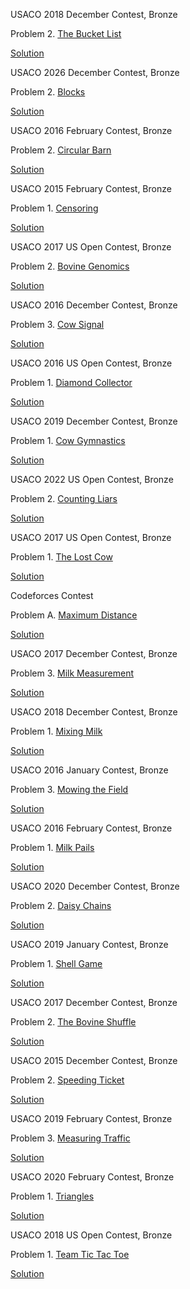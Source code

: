 USACO 2018 December Contest, Bronze

Problem 2. [The Bucket List](https://usaco.org/index.php?page=viewproblem2&cpid=856)

[Solution](https://github.com/LurpDaDerp/USACOPractice/blob/main/Practice/blist/blist.java)



USACO 2026 December Contest, Bronze

Problem 2. [Blocks](https://usaco.org/index.php?page=viewproblem2&cpid=664)

[Solution](https://github.com/LurpDaDerp/USACOPractice/blob/main/Practice/blocks/blocks.java)



USACO 2016 February Contest, Bronze

Problem 2. [Circular Barn](https://usaco.org/index.php?page=viewproblem2&cpid=616)

[Solution](https://github.com/LurpDaDerp/USACOPractice/blob/main/Practice/cbarn/cbarn.java)



USACO 2015 February Contest, Bronze

Problem 1. [Censoring](https://usaco.org/index.php?page=viewproblem2&cpid=526)

[Solution](https://github.com/LurpDaDerp/USACOPractice/blob/main/Practice/censor/censor.java)



USACO 2017 US Open Contest, Bronze

Problem 2. [Bovine Genomics](https://usaco.org/index.php?page=viewproblem2&cpid=736)

[Solution](https://github.com/LurpDaDerp/USACOPractice/blob/main/Practice/cownomics/cownomics.java)



USACO 2016 December Contest, Bronze

Problem 3. [Cow Signal](https://usaco.org/index.php?page=viewproblem2&cpid=665)

[Solution](https://github.com/LurpDaDerp/USACOPractice/blob/main/Practice/cowsignal/cowsignal.java)



USACO 2016 US Open Contest, Bronze

Problem 1. [Diamond Collector](https://usaco.org/index.php?page=viewproblem2&cpid=639)

[Solution](https://github.com/LurpDaDerp/USACOPractice/blob/main/Practice/diamond/diamond.java)



USACO 2019 December Contest, Bronze

Problem 1. [Cow Gymnastics](https://usaco.org/index.php?page=viewproblem2&cpid=963)

[Solution](https://github.com/LurpDaDerp/USACOPractice/blob/main/Practice/gymnastics/gymnastics.java)



USACO 2022 US Open Contest, Bronze

Problem 2. [Counting Liars](https://usaco.org/index.php?page=viewproblem2&cpid=1228)

[Solution](https://github.com/LurpDaDerp/USACOPractice/blob/main/Practice/liars/liars.java)



USACO 2017 US Open Contest, Bronze

Problem 1. [The Lost Cow](https://usaco.org/index.php?page=viewproblem2&cpid=735)

[Solution](https://github.com/LurpDaDerp/USACOPractice/blob/main/Practice/lostcow/lostcow.java)



Codeforces Contest

Problem A. [Maximum Distance](https://codeforces.com/gym/102951/problem/A)

[Solution](https://github.com/LurpDaDerp/USACOPractice/blob/main/Practice/maxdis/Main.java)



USACO 2017 December Contest, Bronze

Problem 3. [Milk Measurement](https://usaco.org/index.php?page=viewproblem2&cpid=761)

[Solution](https://github.com/LurpDaDerp/USACOPractice/blob/main/Practice/measurement/measurement.java)



USACO 2018 December Contest, Bronze

Problem 1. [Mixing Milk](https://usaco.org/index.php?page=viewproblem2&cpid=855)

[Solution](https://github.com/LurpDaDerp/USACOPractice/blob/main/Practice/mixmilk/mixmilk.java)



USACO 2016 January Contest, Bronze

Problem 3. [Mowing the Field](https://usaco.org/index.php?page=viewproblem2&cpid=593)

[Solution](https://github.com/LurpDaDerp/USACOPractice/blob/main/Practice/mowing/mowing.java)



USACO 2016 February Contest, Bronze

Problem 1. [Milk Pails](https://usaco.org/index.php?page=viewproblem2&cpid=615)

[Solution](https://github.com/LurpDaDerp/USACOPractice/blob/main/Practice/pails/pails.java)



USACO 2020 December Contest, Bronze

Problem 2. [Daisy Chains](https://usaco.org/index.php?page=viewproblem2&cpid=1060)

[Solution](https://github.com/LurpDaDerp/USACOPractice/blob/main/Practice/photo/photo.java)



USACO 2019 January Contest, Bronze

Problem 1. [Shell Game](https://usaco.org/index.php?page=viewproblem2&cpid=891)

[Solution](https://github.com/LurpDaDerp/USACOPractice/blob/main/Practice/shell/shell.java)



USACO 2017 December Contest, Bronze

Problem 2. [The Bovine Shuffle](https://usaco.org/index.php?page=viewproblem2&cpid=760)

[Solution](https://github.com/LurpDaDerp/USACOPractice/blob/main/Practice/shuffle/shuffle.java)



USACO 2015 December Contest, Bronze

Problem 2. [Speeding Ticket](https://usaco.org/index.php?page=viewproblem2&cpid=568)

[Solution](https://github.com/LurpDaDerp/USACOPractice/blob/main/Practice/speeding/speeding.java)



USACO 2019 February Contest, Bronze

Problem 3. [Measuring Traffic](https://usaco.org/index.php?page=viewproblem2&cpid=917)

[Solution](https://github.com/LurpDaDerp/USACOPractice/blob/main/Practice/traffic/traffic.java)



USACO 2020 February Contest, Bronze

Problem 1. [Triangles](https://usaco.org/index.php?page=viewproblem2&cpid=1011)

[Solution](https://github.com/LurpDaDerp/USACOPractice/blob/main/Practice/triangles/triangles.java)



USACO 2018 US Open Contest, Bronze

Problem 1. [Team Tic Tac Toe](https://usaco.org/index.php?page=viewproblem2&cpid=831)

[Solution](https://github.com/LurpDaDerp/USACOPractice/blob/main/Practice/tttt/tttt.java)

